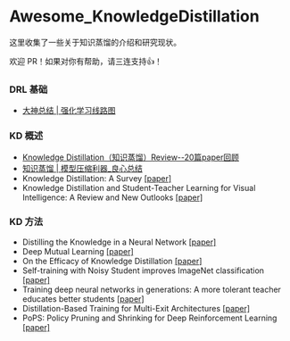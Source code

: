 # Awesome_KnowledgeDistillation
这里收集了一些关于知识蒸馏的介绍和研究现状。

欢迎 PR！如果对你有帮助，请三连支持👍！

### DRL 基础

- [大神总结 | 强化学习线路图](https://mp.weixin.qq.com/s/E2va_w2Lh_x3n_1XnOY0ZA)

### KD 概述

- [Knowledge Distillation（知识蒸馏）Review--20篇paper回顾](https://zhuanlan.zhihu.com/p/160206075)
- [知识蒸馏 | 模型压缩利器_良心总结](https://zhuanlan.zhihu.com/p/138210881)
- Knowledge Distillation: A Survey [[paper]](https://arxiv.org/pdf/2006.05525.pdf)
- Knowledge Distillation and Student-Teacher Learning for Visual Intelligence: A Review and New Outlooks [[paper]](https://arxiv.org/pdf/2004.05937.pdf)

### KD 方法

- Distilling the Knowledge in a Neural Network [[paper]](https://arxiv.org/pdf/1503.02531.pdf)
- Deep Mutual Learning [[paper]](https://openaccess.thecvf.com/content_cvpr_2018/papers/Zhang_Deep_Mutual_Learning_CVPR_2018_paper.pdf)
- On the Efficacy of Knowledge Distillation [[paper]](https://openaccess.thecvf.com/content_ICCV_2019/papers/Cho_On_the_Efficacy_of_Knowledge_Distillation_ICCV_2019_paper.pdf)
- Self-training with Noisy Student improves ImageNet classification [[paper]](https://openaccess.thecvf.com/content_CVPR_2020/papers/Xie_Self-Training_With_Noisy_Student_Improves_ImageNet_Classification_CVPR_2020_paper.pdf)
- Training deep neural networks in generations: A more tolerant teacher educates better students [[paper]](https://www.cs.jhu.edu/~alanlab/Pubs19/yang2019training.pdf)
- Distillation-Based Training for Multi-Exit Architectures [[paper]](https://openaccess.thecvf.com/content_ICCV_2019/papers/Phuong_Distillation-Based_Training_for_Multi-Exit_Architectures_ICCV_2019_paper.pdf)
- PoPS: Policy Pruning and Shrinking for Deep Reinforcement Learning [[paper]](https://arxiv.org/pdf/2001.05012.pdf)

